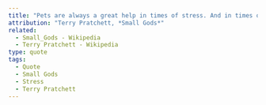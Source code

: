```yaml
---
title: "Pets are always a great help in times of stress. And in times of starvation too, o'course"
attribution: "Terry Pratchett, *Small Gods*"
related:
  - Small_Gods - Wikipedia
  - Terry Pratchett - Wikipedia
type: quote
tags:
  - Quote
  - Small Gods
  - Stress
  - Terry Pratchett
---
```

